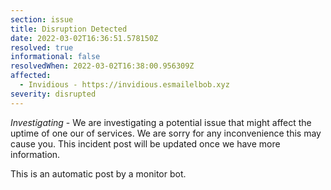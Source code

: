 ```yaml
---
section: issue
title: Disruption Detected
date: 2022-03-02T16:36:51.578150Z
resolved: true
informational: false
resolvedWhen: 2022-03-02T16:38:00.956309Z
affected:
  - Invidious - https://invidious.esmailelbob.xyz
severity: disrupted
---
```

*Investigating* - We are investigating a potential issue that might affect the uptime of one our of services. We are sorry for any inconvenience this may cause you. This incident post will be updated once we have more information.

This is an automatic post by a monitor bot.
        
